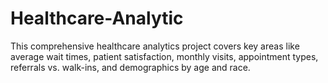# Healthcare-Analytic
This comprehensive healthcare analytics project covers key areas like average wait times, patient satisfaction, monthly visits, appointment types, referrals vs. walk-ins, and demographics by age and race.
